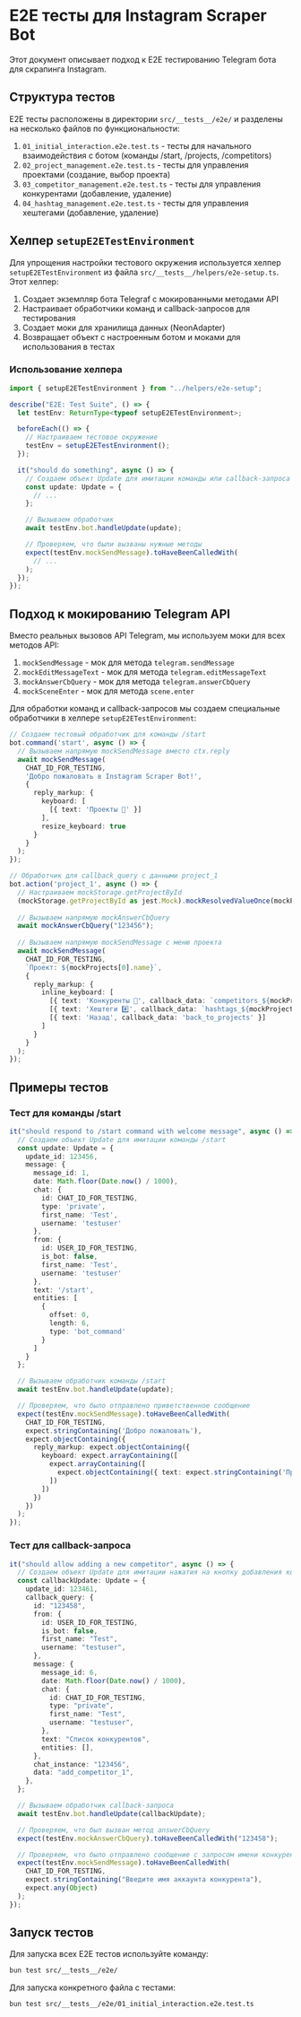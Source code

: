# E2E тесты для Instagram Scraper Bot

Этот документ описывает подход к E2E тестированию Telegram бота для скрапинга Instagram.

## Структура тестов

E2E тесты расположены в директории `src/__tests__/e2e/` и разделены на несколько файлов по функциональности:

1. `01_initial_interaction.e2e.test.ts` - тесты для начального взаимодействия с ботом (команды /start, /projects, /competitors)
2. `02_project_management.e2e.test.ts` - тесты для управления проектами (создание, выбор проекта)
3. `03_competitor_management.e2e.test.ts` - тесты для управления конкурентами (добавление, удаление)
4. `04_hashtag_management.e2e.test.ts` - тесты для управления хештегами (добавление, удаление)

## Хелпер `setupE2ETestEnvironment`

Для упрощения настройки тестового окружения используется хелпер `setupE2ETestEnvironment` из файла `src/__tests__/helpers/e2e-setup.ts`. Этот хелпер:

1. Создает экземпляр бота Telegraf с мокированными методами API
2. Настраивает обработчики команд и callback-запросов для тестирования
3. Создает моки для хранилища данных (NeonAdapter)
4. Возвращает объект с настроенным ботом и моками для использования в тестах

### Использование хелпера

```typescript
import { setupE2ETestEnvironment } from "../helpers/e2e-setup";

describe("E2E: Test Suite", () => {
  let testEnv: ReturnType<typeof setupE2ETestEnvironment>;

  beforeEach(() => {
    // Настраиваем тестовое окружение
    testEnv = setupE2ETestEnvironment();
  });

  it("should do something", async () => {
    // Создаем объект Update для имитации команды или callback-запроса
    const update: Update = {
      // ...
    };

    // Вызываем обработчик
    await testEnv.bot.handleUpdate(update);

    // Проверяем, что были вызваны нужные методы
    expect(testEnv.mockSendMessage).toHaveBeenCalledWith(
      // ...
    );
  });
});
```

## Подход к мокированию Telegram API

Вместо реальных вызовов API Telegram, мы используем моки для всех методов API:

1. `mockSendMessage` - мок для метода `telegram.sendMessage`
2. `mockEditMessageText` - мок для метода `telegram.editMessageText`
3. `mockAnswerCbQuery` - мок для метода `telegram.answerCbQuery`
4. `mockSceneEnter` - мок для метода `scene.enter`

Для обработки команд и callback-запросов мы создаем специальные обработчики в хелпере `setupE2ETestEnvironment`:

```typescript
// Создаем тестовый обработчик для команды /start
bot.command('start', async () => {
  // Вызываем напрямую mockSendMessage вместо ctx.reply
  await mockSendMessage(
    CHAT_ID_FOR_TESTING,
    'Добро пожаловать в Instagram Scraper Bot!',
    {
      reply_markup: {
        keyboard: [
          [{ text: 'Проекты 📁' }]
        ],
        resize_keyboard: true
      }
    }
  );
});

// Обработчик для callback_query с данными project_1
bot.action('project_1', async () => {
  // Настраиваем mockStorage.getProjectById
  (mockStorage.getProjectById as jest.Mock).mockResolvedValueOnce(mockProjects[0]);
  
  // Вызываем напрямую mockAnswerCbQuery
  await mockAnswerCbQuery("123456");
  
  // Вызываем напрямую mockSendMessage с меню проекта
  await mockSendMessage(
    CHAT_ID_FOR_TESTING,
    `Проект: ${mockProjects[0].name}`,
    {
      reply_markup: {
        inline_keyboard: [
          [{ text: 'Конкуренты 👥', callback_data: `competitors_${mockProjects[0].id}` }],
          [{ text: 'Хештеги #️⃣', callback_data: `hashtags_${mockProjects[0].id}` }],
          [{ text: 'Назад', callback_data: 'back_to_projects' }]
        ]
      }
    }
  );
});
```

## Примеры тестов

### Тест для команды /start

```typescript
it("should respond to /start command with welcome message", async () => {
  // Создаем объект Update для имитации команды /start
  const update: Update = {
    update_id: 123456,
    message: {
      message_id: 1,
      date: Math.floor(Date.now() / 1000),
      chat: {
        id: CHAT_ID_FOR_TESTING,
        type: 'private',
        first_name: 'Test',
        username: 'testuser'
      },
      from: {
        id: USER_ID_FOR_TESTING,
        is_bot: false,
        first_name: 'Test',
        username: 'testuser'
      },
      text: '/start',
      entities: [
        {
          offset: 0,
          length: 6,
          type: 'bot_command'
        }
      ]
    }
  };

  // Вызываем обработчик команды /start
  await testEnv.bot.handleUpdate(update);

  // Проверяем, что было отправлено приветственное сообщение
  expect(testEnv.mockSendMessage).toHaveBeenCalledWith(
    CHAT_ID_FOR_TESTING,
    expect.stringContaining('Добро пожаловать'),
    expect.objectContaining({
      reply_markup: expect.objectContaining({
        keyboard: expect.arrayContaining([
          expect.arrayContaining([
            expect.objectContaining({ text: expect.stringContaining('Проекты') })
          ])
        ])
      })
    })
  );
});
```

### Тест для callback-запроса

```typescript
it("should allow adding a new competitor", async () => {
  // Создаем объект Update для имитации нажатия на кнопку добавления конкурента
  const callbackUpdate: Update = {
    update_id: 123461,
    callback_query: {
      id: "123458",
      from: {
        id: USER_ID_FOR_TESTING,
        is_bot: false,
        first_name: "Test",
        username: "testuser",
      },
      message: {
        message_id: 6,
        date: Math.floor(Date.now() / 1000),
        chat: {
          id: CHAT_ID_FOR_TESTING,
          type: "private",
          first_name: "Test",
          username: "testuser",
        },
        text: "Список конкурентов",
        entities: [],
      },
      chat_instance: "123456",
      data: "add_competitor_1",
    },
  };

  // Вызываем обработчик callback-запроса
  await testEnv.bot.handleUpdate(callbackUpdate);

  // Проверяем, что был вызван метод answerCbQuery
  expect(testEnv.mockAnswerCbQuery).toHaveBeenCalledWith("123458");

  // Проверяем, что было отправлено сообщение с запросом имени конкурента
  expect(testEnv.mockSendMessage).toHaveBeenCalledWith(
    CHAT_ID_FOR_TESTING,
    expect.stringContaining("Введите имя аккаунта конкурента"),
    expect.any(Object)
  );
});
```

## Запуск тестов

Для запуска всех E2E тестов используйте команду:

```bash
bun test src/__tests__/e2e/
```

Для запуска конкретного файла с тестами:

```bash
bun test src/__tests__/e2e/01_initial_interaction.e2e.test.ts
```
